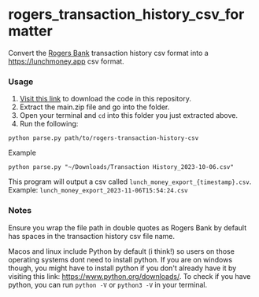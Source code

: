 # rogers_transaction_history_csv_formatter
Convert the [Rogers Bank](https://rogersbank.com) transaction history csv format into a https://lunchmoney.app csv format.

### Usage
1. [Visit this link](https://github.com/yawhide/rogers_transaction_history_csv_formatter/archive/main.zip) to download the code in this repository.
1. Extract the main.zip file and go into the folder.
1. Open your terminal and `cd` into this folder you just extracted above.
1. Run the following:
```
python parse.py path/to/rogers-transaction-history-csv
```

Example
```
python parse.py "~/Downloads/Transaction History_2023-10-06.csv"
```

This program will output a csv called `lunch_money_export_{timestamp}.csv`. Example: `lunch_money_export_2023-11-06T15:54:24.csv`

### Notes
Ensure you wrap the file path in double quotes as Rogers Bank by default has spaces in the transaction history csv file name.

Macos and linux include Python by default (i think!) so users on those operating systems dont need to install python. If you are on windows though, you might have to install python if you don't already have it by visiting this link: https://www.python.org/downloads/. To check if you have python, you can run `python -V` or `python3 -V` in your terminal.